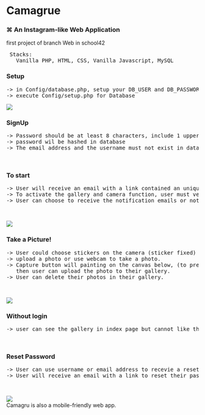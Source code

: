 # Camagrue
### ⌘ An Instagram-like Web Application
first project of branch Web in school42
<pre>
 Stacks: 
   Vanilla PHP, HTML, CSS, Vanilla Javascript, MySQL
</pre>
### Setup <br/>
<pre>
-> in Config/database.php, setup your DB_USER and DB_PASSWORD
-> execute Config/setup.php for Database
</pre>
<img src="https://user-images.githubusercontent.com/45545933/86567961-7051be80-bf6c-11ea-80b7-8cf764b4bd42.png"/><br/>
### SignUp <br/>
<pre>
-> Password should be at least 8 characters, include 1 upper case letter, 1 number, 1 special character !@#$%
-> password wil be hashed in database
-> The email address and the username must not exist in database
</pre><br/>
### To start<br/>
<pre>
-> User will receive an email with a link contained an unique id
-> To activate the gallery and camera function, user must verify their email address before using it.
-> User can choose to receive the notification emails or not.
</pre><br/>
<img src="https://user-images.githubusercontent.com/45545933/86541801-2935e000-bf10-11ea-89c7-0c529df6ee35.png"/><br/>
### Take a Picture!<br/>
<pre>
-> User could choose stickers on the camera (sticker fixed)
-> upload a photo or use webcam to take a photo.
-> Capture button will painting on the canvas below, (to prevent unwanted file)
   then user can upload the photo to their gallery.
-> User can delete their photos in their gallery.
</pre><br/>
<img src="https://user-images.githubusercontent.com/45545933/86541877-e1fc1f00-bf10-11ea-8264-7d0843e9e325.png"/><br/>
### Without login<br/>
<pre>
-> user can see the gallery in index page but cannot like the photo neither leave a comment.
</pre><br/>
### Reset Password<br/>
<pre>
-> User can use username or email address to recevie a reset password email.
-> User will receive an email with a link to reset their password in 24 hours.
</pre><br/>
<img src="https://user-images.githubusercontent.com/45545933/86567799-3680b800-bf6c-11ea-9f38-f3a2ab4c4868.png"/><br/>
Camagru is also a mobile-friendly web app.
